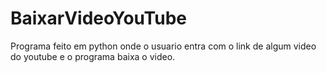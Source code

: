 # BaixarVideoYouTube
Programa feito em python onde o usuario entra com o link de algum video do youtube e o programa baixa o video.
